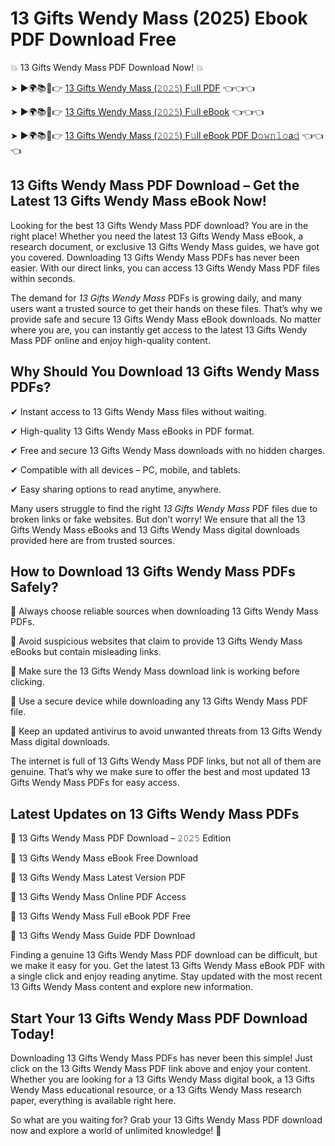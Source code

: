 # 13 Gifts Wendy Mass (2025) Ebook PDF Download Free

💥 13 Gifts Wendy Mass PDF Download Now! 💥

➤ ►🌍📚📱👉 [13 Gifts Wendy Mass (𝟸𝟶𝟸𝟻) F𝚞ll PDF](https://getpdf.xyz/13-gifts-wendy-mass) 👈👈👈


➤ ►🌍📚📱👉 [13 Gifts Wendy Mass (𝟸𝟶𝟸𝟻) F𝚞ll eBook](https://getpdf.xyz/13-gifts-wendy-mass) 👈👈👈


➤ ►🌍📚📱👉 [13 Gifts Wendy Mass (𝟸𝟶𝟸𝟻) F𝚞ll eBook PDF D𝚘𝚠𝚗𝚕𝚘a𝚍](https://getpdf.xyz/13-gifts-wendy-mass) 👈👈👈


## 13 Gifts Wendy Mass PDF Download – Get the Latest 13 Gifts Wendy Mass eBook Now!

Looking for the best 13 Gifts Wendy Mass PDF download? You are in the right place! Whether you need the latest 13 Gifts Wendy Mass eBook, a research document, or exclusive 13 Gifts Wendy Mass guides, we have got you covered. Downloading 13 Gifts Wendy Mass PDFs has never been easier. With our direct links, you can access 13 Gifts Wendy Mass PDF files within seconds.

The demand for *13 Gifts Wendy Mass* PDFs is growing daily, and many users want a trusted source to get their hands on these files. That’s why we provide safe and secure 13 Gifts Wendy Mass eBook downloads. No matter where you are, you can instantly get access to the latest 13 Gifts Wendy Mass PDF online and enjoy high-quality content.

## Why Should You Download 13 Gifts Wendy Mass PDFs?

✔ Instant access to 13 Gifts Wendy Mass files without waiting.

✔ High-quality 13 Gifts Wendy Mass eBooks in PDF format.

✔ Free and secure 13 Gifts Wendy Mass downloads with no hidden charges.

✔ Compatible with all devices – PC, mobile, and tablets.

✔ Easy sharing options to read anytime, anywhere.

Many users struggle to find the right *13 Gifts Wendy Mass* PDF files due to broken links or fake websites. But don’t worry! We ensure that all the 13 Gifts Wendy Mass eBooks and 13 Gifts Wendy Mass digital downloads provided here are from trusted sources.

## How to Download 13 Gifts Wendy Mass PDFs Safely?

📌 Always choose reliable sources when downloading 13 Gifts Wendy Mass PDFs.

📌 Avoid suspicious websites that claim to provide 13 Gifts Wendy Mass eBooks but contain misleading links.

📌 Make sure the 13 Gifts Wendy Mass download link is working before clicking.

📌 Use a secure device while downloading any 13 Gifts Wendy Mass PDF file.

📌 Keep an updated antivirus to avoid unwanted threats from 13 Gifts Wendy Mass digital downloads.

The internet is full of 13 Gifts Wendy Mass PDF links, but not all of them are genuine. That’s why we make sure to offer the best and most updated 13 Gifts Wendy Mass PDFs for easy access.

## Latest Updates on 13 Gifts Wendy Mass PDFs

🔹 13 Gifts Wendy Mass PDF Download – 𝟸𝟶𝟸𝟻 Edition

🔹 13 Gifts Wendy Mass eBook Free Download

🔹 13 Gifts Wendy Mass Latest Version PDF

🔹 13 Gifts Wendy Mass Online PDF Access

🔹 13 Gifts Wendy Mass Full eBook PDF Free

🔹 13 Gifts Wendy Mass Guide PDF Download

Finding a genuine 13 Gifts Wendy Mass PDF download can be difficult, but we make it easy for you. Get the latest 13 Gifts Wendy Mass eBook PDF with a single click and enjoy reading anytime. Stay updated with the most recent 13 Gifts Wendy Mass content and explore new information.

## Start Your 13 Gifts Wendy Mass PDF Download Today!

Downloading 13 Gifts Wendy Mass PDFs has never been this simple! Just click on the 13 Gifts Wendy Mass PDF link above and enjoy your content. Whether you are looking for a 13 Gifts Wendy Mass digital book, a 13 Gifts Wendy Mass educational resource, or a 13 Gifts Wendy Mass research paper, everything is available right here.

So what are you waiting for? Grab your 13 Gifts Wendy Mass PDF download now and explore a world of unlimited knowledge! 🚀